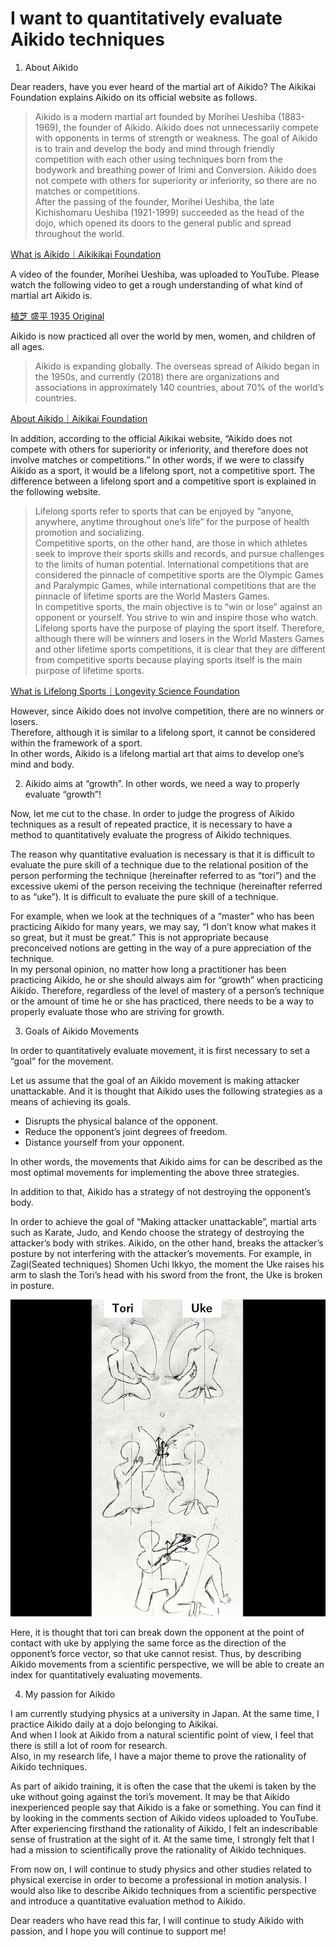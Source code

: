 # I want to quantitatively evaluate Aikido techniques

1. About Aikido

Dear readers, have you ever heard of the martial art of Aikido?
The Aikikai Foundation explains Aikido on its official website as follows.

> Aikido is a modern martial art founded by Morihei Ueshiba (1883-1969), the founder of Aikido. Aikido does not unnecessarily compete with opponents in terms of strength or weakness. The goal of Aikido is to train and develop the body and mind through friendly competition with each other using techniques born from the bodywork and breathing power of Irimi and Conversion. Aikido does not compete with others for superiority or inferiority, so there are no matches or competitions.  
> After the passing of the founder, Morihei Ueshiba, the late Kichishomaru Ueshiba (1921-1999) succeeded as the head of the dojo, which opened its doors to the general public and spread throughout the world.

[What is Aikido｜Aikikikai Foundation](http://www.aikikai.or.jp/aikido/index.html)

A video of the founder, Morihei Ueshiba, was uploaded to YouTube. Please watch the following video to get a rough understanding of what kind of martial art Aikido is.

[植芝 盛平 1935 Original](https://youtu.be/d_edhmu-iFE)

Aikido is now practiced all over the world by men, women, and children of all ages.

> Aikido is expanding globally. The overseas spread of Aikido began in the 1950s, and currently (2018) there are organizations and associations in approximately 140 countries, about 70% of the world’s countries.

[About Aikido｜Aikikai Foundation](http://www.aikikai.or.jp/aikido/about.html)

In addition, according to the official Aikikai website, “Aikido does not compete with others for superiority or inferiority, and therefore does not involve matches or competitions.” In other words, if we were to classify Aikido as a sport, it would be a lifelong sport, not a competitive sport.
The difference between a lifelong sport and a competitive sport is explained in the following website.

>Lifelong sports refer to sports that can be enjoyed by “anyone, anywhere, anytime throughout one’s life” for the purpose of health promotion and socializing.  
> Competitive sports, on the other hand, are those in which athletes seek to improve their sports skills and records, and pursue challenges to the limits of human potential. International competitions that are considered the pinnacle of competitive sports are the Olympic Games and Paralympic Games, while international competitions that are the pinnacle of lifetime sports are the World Masters Games.  
> In competitive sports, the main objective is to “win or lose” against an opponent or yourself. You strive to win and inspire those who watch. Lifelong sports have the purpose of playing the sport itself. Therefore, although there will be winners and losers in the World Masters Games and other lifetime sports competitions, it is clear that they are different from competitive sports because playing sports itself is the main purpose of lifetime sports.

[What is Lifelong Sports｜Longevity Science Foundation](https://www.tyojyu.or.jp/net/kenkou-tyoju/shintai-shumi/sports.html#:~:text=%E4%B8%80%E6%96%B9%E7%AB%B6%E6%8A%80%E3%82%B9%E3%83%9D%E3%83%BC%E3%83%84%E3%81%AF%E3%80%81%E3%82%B9%E3%83%9D%E3%83%BC%E3%83%84,%E3%83%AF%E3%83%BC%E3%83%AB%E3%83%89%E3%83%9E%E3%82%B9%E3%82%BF%E3%83%BC%E3%82%BA%E3%82%B2%E3%83%BC%E3%83%A0%E3%82%BA%E3%81%8C%E3%81%82%E3%82%8A%E3%81%BE%E3%81%99%E3%80%82)

 However, since Aikido does not involve competition, there are no winners or losers.  
Therefore, although it is similar to a lifelong sport, it cannot be considered within the framework of a sport.  
In other words, Aikido is a lifelong martial art that aims to develop one’s mind and body.

2. Aikido aims at “growth”. In other words, we need a way to properly evaluate “growth”!

Now, let me cut to the chase. In order to judge the progress of Aikido techniques as a result of repeated practice, it is necessary to have a method to quantitatively evaluate the progress of Aikido techniques.

The reason why quantitative evaluation is necessary is that it is difficult to evaluate the pure skill of a technique due to the relational position of the person performing the technique (hereinafter referred to as “tori”) and the excessive ukemi of the person receiving the technique (hereinafter referred to as “uke”). It is difficult to evaluate the pure skill of a technique.

For example, when we look at the techniques of a “master” who has been practicing Aikido for many years, we may say, “I don’t know what makes it so great, but it must be great.” This is not appropriate because preconceived notions are getting in the way of a pure appreciation of the technique.  
In my personal opinion, no matter how long a practitioner has been practicing Aikido, he or she should always aim for “growth” when practicing Aikido. Therefore, regardless of the level of mastery of a person’s technique or the amount of time he or she has practiced, there needs to be a way to properly evaluate those who are striving for growth.

3. Goals of Aikido Movements

In order to quantitatively evaluate movement, it is first necessary to set a “goal” for the movement.

Let us assume that the goal of an Aikido movement is making attacker unattackable. And it is thought that Aikido uses the following strategies as a means of achieving its goals.

- Disrupts the physical balance of the opponent.
- Reduce the opponent’s joint degrees of freedom.
- Distance yourself from your opponent.

In other words, the movements that Aikido aims for can be described as the most optimal movements for implementing the above three strategies.

In addition to that, Aikido has a strategy of not destroying the opponent’s body.

In order to achieve the goal of “Making attacker unattackable”, martial arts such as Karate, Judo, and Kendo choose the strategy of destroying the attacker’s body with strikes.
Aikido, on the other hand, breaks the attacker’s posture by not interfering with the attacker’s movements. For example, in Zagi(Seated techniques) Shomen Uchi Ikkyo, the moment the Uke raises his arm to slash the Tori’s head with his sword from the front, the Uke is broken in posture.

![](.\Note_1.png)

Here, it is thought that tori can break down the opponent at the point of contact with uke by applying the same force as the direction of the opponent’s force vector, so that uke cannot resist.
Thus, by describing Aikido movements from a scientific perspective, we will be able to create an index for quantitatively evaluating movements.

4. My passion for Aikido

I am currently studying physics at a university in Japan. At the same time, I practice Aikido daily at a dojo belonging to Aikikai.  
And when I look at Aikido from a natural scientific point of view, I feel that there is still a lot of room for research.  
Also, in my research life, I have a major theme to prove the rationality of Aikido techniques.

As part of aikido training, it is often the case that the ukemi is taken by the uke without going against the tori’s movement. It may be that Aikido inexperienced people say that Aikido is a fake or something. You can find it by looking in the comments section of Aikido videos uploaded to YouTube. After experiencing firsthand the rationality of Aikido, I felt an indescribable sense of frustration at the sight of it. At the same time, I strongly felt that I had a mission to scientifically prove the rationality of Aikido techniques.

From now on, I will continue to study physics and other studies related to physical exercise in order to become a professional in motion analysis. I would also like to describe Aikido techniques from a scientific perspective and introduce a quantitative evaluation method to Aikido.

Dear readers who have read this far, I will continue to study Aikido with passion, and I hope you will continue to support me!